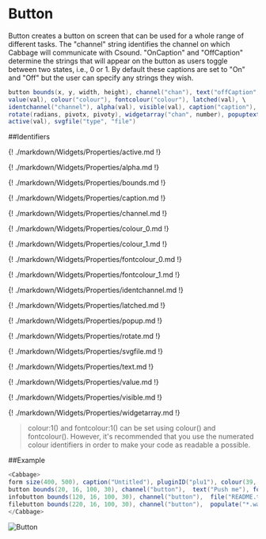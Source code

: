 # Button

Button creates a button on screen that can be used for a whole range of different tasks. The "channel" string identifies the channel on which Cabbage will communicate with Csound. "OnCaption" and "OffCaption" determine the strings that will appear on the button as users toggle between two states, i.e., 0 or 1. By default these captions are set to "On" and "Off" but the user can specify any strings they wish. 

```csharp
button bounds(x, y, width, height), channel("chan"), text("offCaption","onCaption"), \
value(val), colour("colour"), fontcolour("colour"), latched(val), \
identchannel("channel"), alpha(val), visible(val), caption("caption"), \ 
rotate(radians, pivotx, pivoty), widgetarray("chan", number), popuptext("text") \
active(val), svgfile("type", "file")
```
<!--(End of syntax)/-->


##Identifiers

{! ./markdown/Widgets/Properties/active.md !}

{! ./markdown/Widgets/Properties/alpha.md !} 

{! ./markdown/Widgets/Properties/bounds.md !} 

{! ./markdown/Widgets/Properties/caption.md !} 

{! ./markdown/Widgets/Properties/channel.md !} 

{! ./markdown/Widgets/Properties/colour_0.md !} 

{! ./markdown/Widgets/Properties/colour_1.md !} 

{! ./markdown/Widgets/Properties/fontcolour_0.md !} 

{! ./markdown/Widgets/Properties/fontcolour_1.md !} 

{! ./markdown/Widgets/Properties/identchannel.md !} 

{! ./markdown/Widgets/Properties/latched.md !} 

{! ./markdown/Widgets/Properties/popup.md !} 

{! ./markdown/Widgets/Properties/rotate.md !} 

{! ./markdown/Widgets/Properties/svgfile.md !} 

{! ./markdown/Widgets/Properties/text.md !} 

{! ./markdown/Widgets/Properties/value.md !} 

{! ./markdown/Widgets/Properties/visible.md !} 

{! ./markdown/Widgets/Properties/widgetarray.md !} 

<!--(End of identifiers)/-->

>colour:1() and fontcolour:1() can be set using colour() and fontcolour(). However, it's recommended that you use the numerated colour identifiers in order to make your code as readable a possible. 

##Example
```csharp
<Cabbage>
form size(400, 500), caption("Untitled"), pluginID("plu1"), colour(39, 40, 34)
button bounds(20, 16, 100, 30), channel("button"),  text("Push me"), fontcolour("white")
infobutton bounds(120, 16, 100, 30), channel("button"),  file("README.txt"), text("Info")
filebutton bounds(220, 16, 100, 30), channel("button"),  populate("*.wav", ""), text("Browse")
</Cabbage>
```

![Button](../images/buttonExample.png)